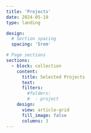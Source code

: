 ```yaml
---
title: 'Projects'
date: 2024-05-19
type: landing

design:
  # Section spacing
  spacing: '5rem'

# Page sections
sections:
  - block: collection
    content:
      title: Selected Projects
      text: 
      filters:
        #folders:
        #  - project
    design:
      view: article-grid
      fill_image: false
      columns: 3
---
```

